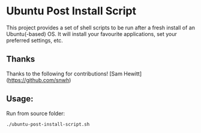 # Ubuntu Post Install Script
This project provides a set of shell scripts to be run after a fresh install of an Ubuntu(-based) OS. It will install your favourite applications, set your preferred settings, etc.

## Thanks
Thanks to the following for contributions!
[Sam Hewitt] (https://github.com/snwh)  

## Usage:

Run from source folder:

    ./ubuntu-post-install-script.sh
